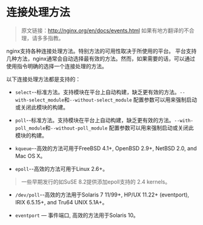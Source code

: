 # 连接处理方法
>原文链接：http://nginx.org/en/docs/events.html
如果有地方翻译的不合理，请多多指教。

nginx支持各种连接处理方法。特别方法的可用性取决于所使用的平台。
平台支持几种方法，nginx通常会自动选择最有效的方法。然而，如果需要的话，可以通过
使用指令明确的选择一个连接处理的方法。


以下连接处理方法都是支持的：

+ `select`--标准方法。支持模块在平台上自动构建，缺乏更有效的方法。`--with-select_module`和`--without-select_module`
配置参数可以用来强制启动或关闭此模块的构建。

+ `poll`--标准方法。支持模块在平台上自动构建，缺乏更有效的方法。`--with-poll_module`和`--without-poll_module`
配置参数可以用来强制启动或关闭此模块的构建。

+ `kqueue`--高效的方法可用于FreeBSD 4.1+, OpenBSD 2.9+, NetBSD 2.0, and Mac OS X。

+ `epoll`--高效的方法可用于Linux 2.6+。

>一些早期发行的如SuSE 8.2提供添加epoll支持的 2.4 kernels。

+ `/dev/poll`--高效的方法用于Solaris 7 11/99+, HP/UX 11.22+ (eventport), IRIX 6.5.15+, and Tru64 UNIX 5.1A+。
 
+ `eventport` — 事件端口, 高效的方法用于Solaris 10。